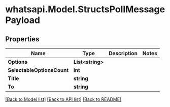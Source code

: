 
# whatsapi.Model.StructsPollMessagePayload

## Properties

Name | Type | Description | Notes
------------ | ------------- | ------------- | -------------
**Options** | **List&lt;string&gt;** |  | 
**SelectableOptionsCount** | **int** |  | 
**Title** | **string** |  | 
**To** | **string** |  | 

[[Back to Model list]](../README.md#documentation-for-models)
[[Back to API list]](../README.md#documentation-for-api-endpoints)
[[Back to README]](../README.md)

